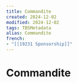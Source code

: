 ```yaml
---
title: Commandite
created: 2024-12-02
modified: 2024-12-02
tags: TBSMetadata
alias: Commandite
french:
- "[[19231 Sponsorship]]"
---
```

# Commandite

